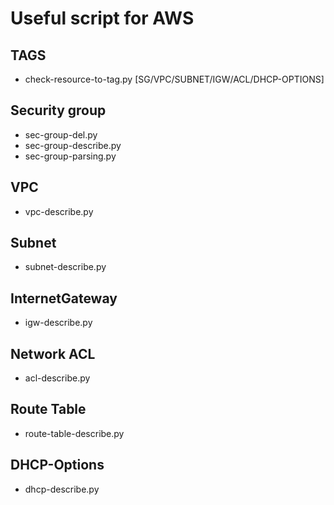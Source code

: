 # Useful script for AWS #

## TAGS ##
* check-resource-to-tag.py [SG/VPC/SUBNET/IGW/ACL/DHCP-OPTIONS]

## Security group ##
* sec-group-del.py
* sec-group-describe.py
* sec-group-parsing.py

## VPC ##
* vpc-describe.py

## Subnet ##
* subnet-describe.py

## InternetGateway ##
* igw-describe.py

## Network ACL ##
* acl-describe.py

## Route Table ##
* route-table-describe.py

## DHCP-Options ##
* dhcp-describe.py
